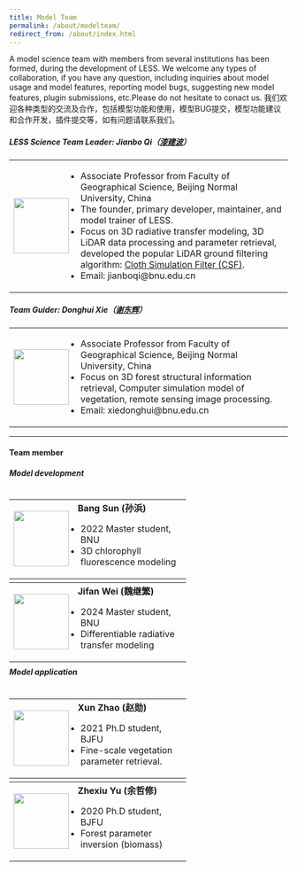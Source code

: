 ```yaml
---
title: Model Team
permalink: /about/modelteam/
redirect_from: /about/index.html
---
```


A model science team with members from several institutions has been formed, during the development of LESS. We welcome any types of collaboration, if you have any question, including inquiries about model usage and model features, reporting model bugs, suggesting new model features, plugin submissions, etc.Please do not hesitate to conact us. 我们欢迎各种类型的交流及合作，包括模型功能和使用，模型BUG提交，模型功能建议和合作开发，插件提交等，如有问题请联系我们。

##### LESS Science Team Leader: *Jianbo Qi*（<a href="https://geot.bnu.edu.cn/Public/htm/news/5/1176.html" target="_blank">漆建波</a>）

<table style="border-collapse: collapse;">
  <tr>
    <td style="text-align: left; border: none; width:100px;"><img src="http://lessrt.org/img/content/qijb.jpg" style="width: 100px; display: block; margin: 0 auto;"></td>
     <td style="width: 400px; border: none;">
       <ul style="padding-left:5px;">
        <li>Associate Professor from Faculty of Geographical Science, Beijing Normal University, China</li>
        <li>The founder, primary developer, maintainer, and model trainer of LESS.</li>
        <li>Focus on 3D radiative transfer modeling, 3D LiDAR data processing and parameter retrieval, developed the popular LiDAR ground filtering algorithm: <a  href="https://github.com/jianboqi/CSF" target="_blank">Cloth Simulation Filter (CSF)</a>.</li>
         <li>Email: jianboqi@bnu.edu.cn</li>
        </ul>
     </td>
  </tr>
</table>

##### Team Guider: *Donghui Xie*（<a href="https://geot.bnu.edu.cn/Public/htm/news/5/252.html" target="_blank">谢东辉</a>）
<table style="border-collapse: collapse;">
  <tr>
    <td style="text-align: left; border: none; width:100px;"><img src="http://lessrt.org/img/content/xdh.jpg" style="width: 100px; display: block; margin: 0 auto;"></td>
     <td style="width: 400px; border: none;">
       <ul style="padding-left:5px;">
        <li>Associate Professor from Faculty of Geographical Science, Beijing Normal University, China</li>
        <li>Focus on 3D forest structural information retrieval, Computer simulation model of vegetation, remote sensing image processing.</li>
         <li>Email: xiedonghui@bnu.edu.cn</li>
        </ul>
     </td>
  </tr>
</table>
<hr>

#### Team member
##### Model development
<div style="display: inline-block;width: 320px;height: 150px;">
<table style="border-collapse: collapse;">
  <tr>
    <td style="text-align: left; border: none; width:100px;"><img src="" style="width: 100px; display: block; margin: 0 auto;"></td>
     <td style="width: 200px; border: none;">
       <b>Bang Sun (孙浜)</b>
       <ul style="padding-left:5px;">
        <li>2022 Master student, BNU</li>
        <li>3D chlorophyll fluorescence modeling</li>
        </ul>
     </td>
  </tr>
</table>
</div>
<div style="display: inline-block;width: 320px;height: 150px;">
<table style="border-collapse: collapse;">
  <tr>
    <td style="text-align: left; border: none; width:100px;"><img src="" style="width: 100px; display: block; margin: 0 auto;"></td>
     <td style="width: 200px; border: none;">
       <b>Jifan Wei (魏继繁)</b>
       <ul style="padding-left:5px;">
        <li>2024 Master student, BNU</li>
        <li>Differentiable radiative transfer modeling</li>
        </ul>
     </td>
  </tr>
</table>
</div>

##### Model application
<div style="display: inline-block;width: 320px;height: 150px;">
<table style="border-collapse: collapse;">
  <tr>
    <td style="text-align: left; border: none; width:100px;"><img src="" style="width: 100px; display: block; margin: 0 auto;"></td>
     <td style="width: 200px; border: none;">
       <b>Xun Zhao (赵勋)</b>
       <ul style="padding-left:5px;">
        <li>2021 Ph.D student, BJFU</li>
        <li>Fine-scale vegetation parameter retrieval.</li>
        </ul>
     </td>
  </tr>
</table>
</div>
<div style="display: inline-block;width: 320px;height: 150px;">
<table style="border-collapse: collapse;">
  <tr>
    <td style="text-align: left; border: none; width:100px;"><img src="" style="width: 100px; display: block; margin: 0 auto;"></td>
     <td style="width: 200px; border: none;">
       <b>Zhexiu Yu (余哲修)</b>
       <ul style="padding-left:5px;">
        <li>2020 Ph.D student, BJFU</li>
        <li>Forest parameter inversion (biomass)</li>
        </ul>
     </td>
  </tr>
</table>
</div>


